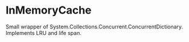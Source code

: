 # InMemoryCache
Small wrapper of System.Collections.Concurrent.ConcurrentDictionary.
Implements LRU and life span.
